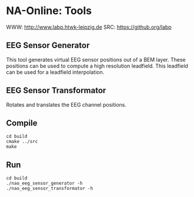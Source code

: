 NA-Online: Tools
================

WWW: http://www.labp.htwk-leipzig.de
SRC: https://github.org/labp


EEG Sensor Generator
--------------------

This tool generates virtual EEG sensor positions out of a BEM layer.
These positions can be used to compute a high resolution leadfield.
This leadfield can be used for a leadfield interpolation.


EEG Sensor Transformator
------------------------

Rotates and translates the EEG channel positions.


Compile
-------

    cd build
    cmake ../src
    make


Run
---

    cd build
    ./nao_eeg_sensor_generator -h
    ./nao_eeg_sensor_transformator -h


